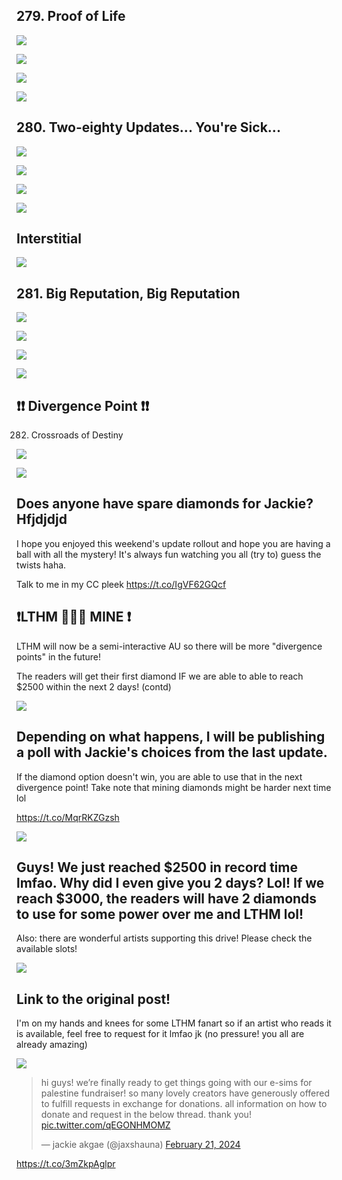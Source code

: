 ## 279. Proof of Life 

![](https://pbs.twimg.com/media/GHNLDlcbAAAVfb8.jpg) 

![](https://pbs.twimg.com/media/GHNLDnGaEAAso7n.jpg) 

![](https://pbs.twimg.com/media/GHNLDrZbIAAImdr.jpg) 

![](https://pbs.twimg.com/media/GHNLDx6aYAAiZDx.jpg)


## 280. Two-eighty Updates... You're Sick... 

![](https://pbs.twimg.com/media/GHNZGP9a8AAPlJe.jpg) 

![](https://pbs.twimg.com/media/GHNZGUgaoAAUrdP.jpg) 

![](https://pbs.twimg.com/media/GHNZGfAaAAAiYvp.jpg) 

![](https://pbs.twimg.com/media/GHNZGiRaEAAkYXW.jpg)

## Interstitial

![](https://pbs.twimg.com/media/GHNnWkcbgAAWzzH.jpg)


## 281. Big Reputation, Big Reputation 

![](https://pbs.twimg.com/media/GHNn-fbbMAAQHMW.jpg) 

![](https://pbs.twimg.com/media/GHNn-gvbIAE828E.jpg) 

![](https://pbs.twimg.com/media/GHNn-jRakAA01cV.jpg) 

![](https://pbs.twimg.com/media/GHNn-qLbEAAJjRe.jpg)


## ❗️❗️ Divergence Point ❗️❗️

282. Crossroads of Destiny <br/>

![](https://pbs.twimg.com/media/GHN2_oTbkAAqpHs.jpg) 

![](https://pbs.twimg.com/media/GHN2_oRbwAAlI4K.jpg)


## Does anyone have spare diamonds for Jackie? Hfjdjdjd 

I hope you enjoyed this weekend's update rollout and hope you are having a ball with all the mystery! It's always fun watching you all (try to) guess the twists haha. 

Talk to me in my CC pleek https://t.co/IgVF62GQcf


## ❗️LTHM 💎💎💎 MINE ❗️ 

LTHM will now be a semi-interactive AU so there will be more "divergence points" in the future!

The readers will get their first diamond IF we are able to able to reach $2500 within the next 2 days! (contd) 

![](https://pbs.twimg.com/media/GHOKhIRa0AA6e-G.jpg)


## Depending on what happens, I will be publishing a poll with Jackie's choices from the last update. 

If the diamond option doesn't win, you are able to use that in the next divergence point! Take note that mining diamonds might be harder next time lol 

https://t.co/MqrRKZGzsh 

![](https://pbs.twimg.com/media/GHOLF7LbUAAO7Yn.jpg)


## Guys! We just reached $2500 in record time lmfao. Why did I even give you 2 days? Lol! If we reach $3000, the readers will have 2 diamonds to use for some power over me and LTHM lol! 

Also: there are wonderful artists supporting this drive! Please check the available slots! 

![](https://pbs.twimg.com/media/GHOQ4dtasAAAp-E.png)


## Link to the original post!

I'm on my hands and knees for some LTHM fanart so if an artist who reads it is available, feel free to request for it lmfao jk (no pressure! you all are already amazing) 

[![](Images/jaxshauna-embed.png)](https://x.com/jaxshauna/status/1760093424605176079)
<blockquote class="twitter-tweet"><p lang="en" dir="ltr">hi guys! we’re finally ready to get things going with our e-sims for palestine fundraiser! so many lovely creators have generously offered to fulfill requests in exchange for donations. all information on how to donate and request in the below thread. thank you! <a href="https://t.co/qEGONHMOMZ">pic.twitter.com/qEGONHMOMZ</a></p>&mdash; jackie akgae (@jaxshauna) <a href="https://twitter.com/jaxshauna/status/1760093424605176079?ref_src=twsrc%5Etfw">February 21, 2024</a></blockquote> <script async src="https://platform.twitter.com/widgets.js" charset="utf-8"></script>

https://t.co/3mZkpAglpr
